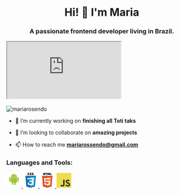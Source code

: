 <h1 align="center">Hi! 👋 I'm Maria</h1>
<h3 align="center">A passionate frontend developer living in Brazil.</h3>

<iframe src="https://scratch.mit.edu/projects/572749891/embed"> </iframe>

<p align="left"> <img src="https://komarev.com/ghpvc/?username=mariarosendo&label=Profile%20views&color=0e75b6&style=flat" alt="mariarosendo" /> </p>

- 🔭 I’m currently working on **finishing all Toti taks**

- 👯 I’m looking to collaborate on **amazing projects**

- 📫 How to reach me **mariarossendo@gmail.com**

<p align="left"></p>

<h3 align="left">Languages and Tools:</h3>
<p align="left"> <a href="https://developer.android.com" target="_blank" rel="noreferrer"> <img src="https://raw.githubusercontent.com/devicons/devicon/master/icons/android/android-original-wordmark.svg" alt="android" width="40" height="40"/> </a> <a href="https://www.w3schools.com/css/" target="_blank" rel="noreferrer"> <img src="https://raw.githubusercontent.com/devicons/devicon/master/icons/css3/css3-original-wordmark.svg" alt="css3" width="40" height="40"/> </a> <a href="https://www.w3.org/html/" target="_blank" rel="noreferrer"> <img src="https://raw.githubusercontent.com/devicons/devicon/master/icons/html5/html5-original-wordmark.svg" alt="html5" width="40" height="40"/> </a> <a href="https://developer.mozilla.org/en-US/docs/Web/JavaScript" target="_blank" rel="noreferrer"> <img src="https://raw.githubusercontent.com/devicons/devicon/master/icons/javascript/javascript-original.svg" alt="javascript" width="40" height="40"/> </a> </p>

